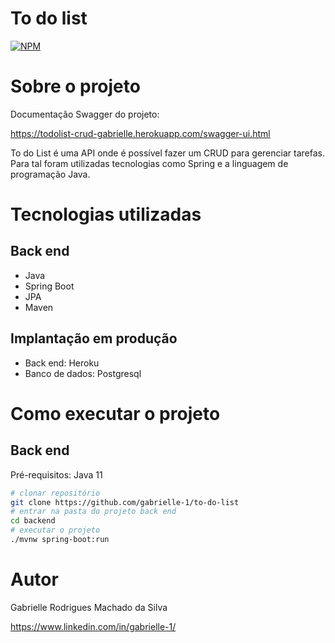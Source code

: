 # To do list
[![NPM](https://img.shields.io/npm/l/react)](https://github.com/gabrielle-1/to-do-list/blob/master/LICENCE) 

# Sobre o projeto

Documentação Swagger do projeto:

https://todolist-crud-gabrielle.herokuapp.com/swagger-ui.html


To do List é uma API onde é possível fazer um CRUD para gerenciar tarefas. Para tal foram utilizadas tecnologias como Spring e a linguagem de programação Java.

# Tecnologias utilizadas
## Back end
- Java
- Spring Boot
- JPA
- Maven
## Implantação em produção
- Back end: Heroku
- Banco de dados: Postgresql

# Como executar o projeto

## Back end
Pré-requisitos: Java 11

```bash
# clonar repositório
git clone https://github.com/gabrielle-1/to-do-list
# entrar na pasta do projeto back end
cd backend
# executar o projeto
./mvnw spring-boot:run
```

# Autor

Gabrielle Rodrigues Machado da Silva

https://www.linkedin.com/in/gabrielle-1/
